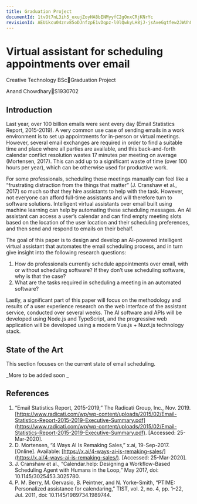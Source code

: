 ```yaml
---
title: Graduation Project
documentId: 1tvOt7nL3ih5_oxujZoyHA8bENMyyfC2gOnxCRjKNrYc
revisionId: AEUikcu04znv85oDJnfzpE1vDqpz-l0lQwkyLH8jJ-jsAveGgtfew2JWUh8idyCWBvmRKGRvwW_fdVQwIkgaZh0
---
```


# Virtual assistant for scheduling appointments over email

Creative Technology BScGraduation Project

Anand ChowdharyS1930702

## Introduction

Last year, over 100 billion emails were sent every day (Email Statistics Report, 2015-2019). A very common use case of sending emails in a work environment is to set up appointments for in-person or virtual meetings. However, several email exchanges are required in order to find a suitable time and place where all parties are available, and this back-and-forth calendar conflict resolution wastes 17 minutes per meeting on average (Mortensen, 2017). This can add up to a significant waste of time (over 100 hours per year), which can be otherwise used for productive work.

For some professionals, scheduling these meetings manually can feel like a “frustrating distraction from the things that matter” (J. Cranshaw et al., 2017) so much so that they hire assistants to help with the task. However, not everyone can afford full-time assistants and will therefore turn to software solutions. Intelligent virtual assistants over email built using machine learning can help by automating these scheduling messages. An AI assistant can access a user’s calendar and can find empty meeting slots based on the location of the user location and their scheduling preferences, and then send and respond to emails on their behalf.

The goal of this paper is to design and develop an AI-powered intelligent virtual assistant that automates the email scheduling process, and in turn give insight into the following research questions:

1. How do professionals currently schedule appointments over email, with or without scheduling software? If they don’t use scheduling software, why is that the case?
1. What are the tasks required in scheduling a meeting in an automated software?

Lastly, a significant part of this paper will focus on the methodology and results of a user experience research on the web interface of the assistant service, conducted over several weeks. The AI software and APIs will be developed using Node.js and TypeScript, and the progressive web application will be developed using a modern Vue.js + Nuxt.js technology stack.

## State of the Art

This section focuses on the current state of email scheduling.

_More to be added soon
_

## References

1. “Email Statistics Report, 2015-2019,” The Radicati Group, Inc., Nov. 2019. [https://www.radicati.com/wp/wp-content/uploads/2015/02/Email-Statistics-Report-2015-2019-Executive-Summary.pdf](https://www.radicati.com/wp/wp-content/uploads/2015/02/Email-Statistics-Report-2015-2019-Executive-Summary.pdf). [Accessed: 25-Mar-2020].
1. D. Mortensen, “4 Ways AI Is Remaking Sales,” x.ai, 19-Sep-2017. [Online]. Available: [https://x.ai/4-ways-ai-is-remaking-sales/](https://x.ai/4-ways-ai-is-remaking-sales/). [Accessed: 25-Mar-2020].
1. J. Cranshaw et al., “Calendar.help: Designing a Workflow-Based Scheduling Agent with Humans in the Loop,” May 2017, doi: 10.1145/3025453.3025780.
1. P. M. Berry, M. Gervasio, B. Peintner, and N. Yorke-Smith, “PTIME: Personalized assistance for calendaring,” TIST, vol. 2, no. 4, pp. 1–22, Jul. 2011, doi: 10.1145/1989734.1989744.


